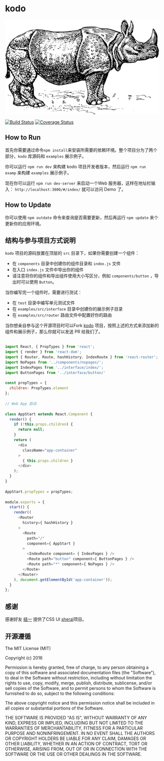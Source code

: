 # kodo

![](rhino.png)

[![Build Status](https://travis-ci.org/icepy/kodo.svg?branch=master)](https://travis-ci.org/icepy/kodo) [![Coverage Status](https://coveralls.io/repos/github/icepy/kodo/badge.svg?branch=master)](https://coveralls.io/github/icepy/kodo?branch=master)


## How to Run

首先你需要通过命令`npm install`来安装所需要的依赖环境。整个项目分为了两个部分，`kodo` 库源码和 `examples` 展示例子。

你可以运行 `npm run dev` 来构建 kodo 项目开发者版本，然后运行 `npm run examp` 来构建 `examples` 展示例子。

现在你可以运行 `npm run dev-server` 来启动一个Web 服务器，这样在地址栏输入： `http://localhost:3000/#/index/` 就可以访问 Demo 了。

## How to Update

你可以使用 `npm outdate` 命令来查询是否需要更新，然后再运行 `npm update` 来个更新你的应用环境。

## 结构与参与项目方式说明

`kodo` 项目的源码放置在顶层的 `src` 目录下，如果你需要创建一个组件：

- 在 `components` 目录中创建你的组件目录和 `index.js` 文件
- 在入口 `index.js` 文件中导出你的组件
- 请注意将你的组件和导出组件使用大小写区分，例如 `components/button` ，导出时可以使用 `Button`。

当你编写完一个组件时，需要进行测试：

- 在 `test` 目录中编写单元测试文件
- 在 `examples/src/interface` 目录中创建你的展示例子目录
- 在 `examples/src/router` 路由文件中配置好你的路由

当你想亲自参与这个开源项目时可以Fork [kodo](https://github.com/icepy/kodo) 项目，按照上述的方式来添加新的组件和展示例子，那么你就可以发送 PR 给我们了。

```JavaScript

import React, { PropTypes } from 'react';
import { render } from 'react-dom';
import { Router, Route, hashHistory, IndexRoute } from 'react-router';
import NoPages from '../components/nopages/';
import IndexPages from '../interface/index/';
import ButtonPages from '../interface/button/'

const propTypes = {
  children: PropTypes.element
};

// Web App 启动

class AppStart extends React.Component {
  render() {
    if (!this.props.children) {
      return null;
    }
    return (
      <div
        className="app-container"
      >
        { this.props.children }
      </div>
    );
  }
}

AppStart.propTypes = propTypes;

module.exports = {
  start() {
    render((
      <Router
        history={ hashHistory }
      >
        <Route
          path="/"
          component={ AppStart }
        >
          <IndexRoute component= { IndexPages } />
          <Route path="button" component={ ButtonPages } />
          <Route path="*" component={ NoPages } />
        </Route>
      </Router>
    ), document.getElementById('app-container'));
  }
};

```

## 感谢

感谢好友 [结一](https://github.com/marvin1023) 提供了CSS UI [sheral](https://github.com/imweb/sheral)项目。

## 开源遵循

The MIT License (MIT)

Copyright (c) 2016

Permission is hereby granted, free of charge, to any person obtaining a copy
of this software and associated documentation files (the "Software"), to deal
in the Software without restriction, including without limitation the rights
to use, copy, modify, merge, publish, distribute, sublicense, and/or sell
copies of the Software, and to permit persons to whom the Software is
furnished to do so, subject to the following conditions:

The above copyright notice and this permission notice shall be included in all
copies or substantial portions of the Software.

THE SOFTWARE IS PROVIDED "AS IS", WITHOUT WARRANTY OF ANY KIND, EXPRESS OR
IMPLIED, INCLUDING BUT NOT LIMITED TO THE WARRANTIES OF MERCHANTABILITY,
FITNESS FOR A PARTICULAR PURPOSE AND NONINFRINGEMENT. IN NO EVENT SHALL THE
AUTHORS OR COPYRIGHT HOLDERS BE LIABLE FOR ANY CLAIM, DAMAGES OR OTHER
LIABILITY, WHETHER IN AN ACTION OF CONTRACT, TORT OR OTHERWISE, ARISING FROM,
OUT OF OR IN CONNECTION WITH THE SOFTWARE OR THE USE OR OTHER DEALINGS IN THE
SOFTWARE.
